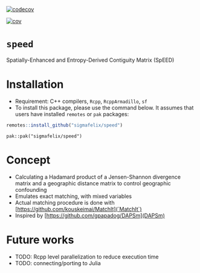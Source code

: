 [![codecov](https://codecov.io/gh/sigmafelix/speed/graph/badge.svg?token=EARXDXZPTY)](https://codecov.io/gh/sigmafelix/speed)

[![cov](https://sigmafelix.github.io/speed/badges/coverage.svg)](https://github.com/sigmafelix/speed/actions)


# `speed`
Spatially-Enhanced and Entropy-Derived Contiguity Matrix (SpEED)

# Installation
- Requirement: C++ compilers, `Rcpp`, `RcppArmadillo`, `sf`
- To install this package, please use the command below. It assumes that users have installed `remotes` or `pak` packages:

```r
remotes::install_github("sigmafelix/speed")
```

```
pak::pak("sigmafelix/speed")
```

# Concept
- Calculating a Hadamard product of a Jensen-Shannon divergence matrix and a geographic distance matrix to control geographic confounding
- Emulates exact matching, with mixed variables
- Actual matching procedure is done with [https://github.com/kouskeimai/MatchIt](`MatchIt`)
- Inspired by [https://github.com/gpapadog/DAPSm](DAPSm)

# Future works
- TODO: Rcpp level parallelization to reduce execution time
- TODO: connecting/porting to Julia
